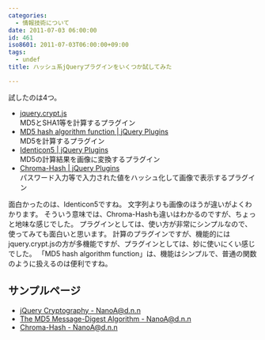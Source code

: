 ```yaml
---
categories:
  - 情報技術について
date: 2011-07-03 06:00:00
id: 461
iso8601: 2011-07-03T06:00:00+09:00
tags:
  - undef
title: ハッシュ系jQueryプラグインをいくつか試してみた

---
```


<p>試したのは4つ。</p>

<ul>
<li><a href="http://www.itsyndicate.ca/jquery/" target="_blank">jquery.crypt.js</a><br>MD5とSHA1等を計算するプラグイン</li>
<li><a href="http://jquery.com/" target="_blank">MD5 hash algorithm function | jQuery Plugins</a><br>MD5を計算するプラグイン</li>
<li><a href="http://jquery.com/" target="_blank">Identicon5 | jQuery Plugins</a><br>MD5の計算結果を画像に変換するプラグイン</li>
<li><a href="http://jquery.com/" target="_blank">Chroma-Hash | jQuery Plugins</a><br>パスワード入力等で入力された値をハッシュ化して画像で表示するプラグイン</li>
</ul>

<p>面白かったのは、Identicon5ですね。
文字列よりも画像のほうが違いがよくわかります。
そういう意味では、Chroma-Hashも違いはわかるのですが、ちょっと地味な感じでした。
プラグインとしては、使い方が非常にシンプルなので、使ってみても面白いと思います。
計算のプラグインですが、機能的にはjquery.crypt.jsの方が多機能ですが、プラグインとしては、妙に使いにくい感じでした。
「MD5 hash algorithm function」は、機能はシンプルで、普通の関数のように扱えるのは便利ですね。</p>

<div>
<h2>サンプルページ</h2>
<ul>
<li><a href="http://www.nishimiyahara.net" target="_blank">jQuery Cryptography - NanoA@d.n.n</a></li>
<li><a href="http://www.nishimiyahara.net" target="_blank">The MD5 Message-Digest Algorithm - NanoA@d.n.n</a></li>
<li><a href="http://www.nishimiyahara.net" target="_blank">Chroma-Hash - NanoA@d.n.n</a></li>
</ul>
</div>
    	